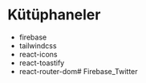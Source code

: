 # Kütüphaneler
 - firebase
 - tailwindcss
 - react-icons
 - react-toastify
 - react-router-dom# Firebase_Twitter
